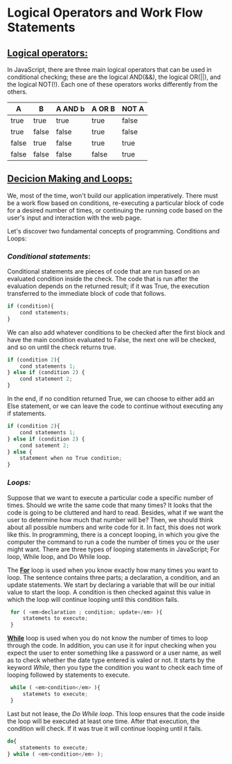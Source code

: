 # Logical Operators and Work Flow Statements
## <u>Logical operators:</u>

In JavaScript, there are three main logical operators that can be used in conditional checking; these are the logical AND(&&), the logical OR(\|\|), and the logical NOT(!). Each one of these operators works differently from the others. <br>

| A | B | A AND b | A OR B | NOT A |
| --- | --- | --- | --- | --- |
| true | true | true | true | false |
| true | false | false | true | false |
| false | true | false | true | true |
| false | false | false | false | true |
  
## <u>Decicion Making and Loops:</u>

We, most of the time, won't build our application imperatively. There must be a work flow based on conditions, re-executing a particular block of code for a desired number of times, or continuing the running code based on the user's input and interaction with the web page.

Let's discover two fundamental concepts of programming. Conditions and Loops:

### <b><em>Conditional statements</em></b>:
Conditional statements are pieces of code that are run based on an evaluated condition inside the check. The code that is run after the evaluation depends on the returned result; if it was True, the execution transferred to the immediate block of code that follows. 
```javascript
if (condition){
    cond statements;
}

```
We can also add whatever conditions to be checked after the first block and have the main condition evaluated to False, the next one will be checked, and so on until the check returns true. 
```javascript
if (condition 2){
    cond statements 1;
} else if (condition 2) {
    cond statement 2;
}

```
In the end, if no condition returned True, we can choose to either add an Else statement, or we can leave the code to continue without executing any if statements. 
```javascript
if (condition 2){
    cond statements 1;
} else if (condition 2) {
    cond satement 2;
} else {
    statement when no True condition;
}

```

### <b><em>Loops:</em></b>

Suppose that we want to execute a particular code a specific number of times. Should we write the same code that many times? It looks that the code is going to be cluttered and hard to read. Besides, what if we want the user to determine how much that number will be? Then, we should think about all possible numbers and write code for it. In fact, this does not work like this. In programming, there is a concept looping, in which you give the computer the command to run a code the number of times you or the user might want.
There are three types of looping statements in JavaScript; For loop, While loop, and Do While loop.

The <strong><u>For</u></strong> loop is used when you know exactly how many times you want to loop. The sentence contains three parts; a declaration, a condition, and an update statements. We start by declaring a variable that will be our initial value to start the loop. A condition is then checked against this value in which the loop will continue looping until this condition fails. 

```javascript
 for ( <em>declaration ; condition; update</em> ){
     statemets to execute;
 }

```
<strong><u>While</u></strong> loop is used when you do not know the number of times to loop through the code. In addition, you can use it for input checking when you expect the user to enter something like a password or a user name, as well as to check whether the date type entered is valed or not.
It starts by the keyword <em>While</em>, then you type the condition you want to check each time of looping followed by statements to execute.

```javascript
 while ( <em>condition</em> ){
     statemets to execute;
 }

```

Last but not lease, the <em>Do While loop</em>. This loop ensures that the code inside the loop will be executed at least one time. After that execution, the condition will check. If it was true it will continue looping until it fails.


```javascript
do{
    statements to execute;
} while ( <em>condition</em> );

```

